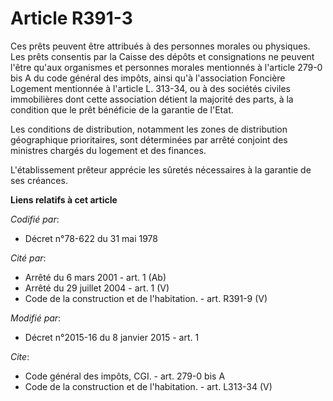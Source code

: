 # Article R391-3

Ces prêts peuvent être attribués à des personnes morales ou physiques. Les prêts consentis par la Caisse des dépôts et
consignations ne peuvent l'être qu'aux organismes et personnes morales mentionnés à l'article 279-0 bis A du code général des
impôts, ainsi qu'à l'association Foncière Logement mentionnée à l'article L. 313-34, ou à des sociétés civiles immobilières
dont cette association détient la majorité des parts, à la condition que le prêt bénéficie de la garantie de l'Etat. 

Les conditions de distribution, notamment les zones de distribution géographique prioritaires, sont déterminées par arrêté
conjoint des ministres chargés du logement et des finances. 

L'établissement prêteur apprécie les sûretés nécessaires à la garantie de ses créances.

**Liens relatifs à cet article**

_Codifié par_:

  - Décret n°78-622 du 31 mai 1978

_Cité par_:

  - Arrêté du 6 mars 2001 - art. 1 (Ab)
  - Arrêté du 29 juillet 2004 - art. 1 (V)
  - Code de la construction et de l'habitation. - art. R391-9 (V)

_Modifié par_:

  - Décret n°2015-16 du 8 janvier 2015 - art. 1

_Cite_:

  - Code général des impôts, CGI. - art. 279-0 bis A
  - Code de la construction et de l'habitation. - art. L313-34 (V)
